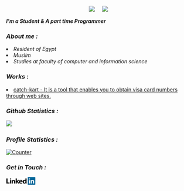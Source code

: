 <!-- Github README -->
<p align="center"><a href="https://github.com/000sallam000">
<img height="165" src="https://github-readme-stats.vercel.app/api?username=htr-tech&show_icons=true&include_all_commits=true&theme=react&cache_seconds=3200&hide_border=true" /></a>
&nbsp;&nbsp;&nbsp;
<a href="https://000sallam000"><img src="https://github-readme-stats.vercel.app/api/top-langs/?username=htr-tech&layout=compact&theme=react&hide_border=true" />
</a></p>

<b><i>I'm a Student & A part time Programmer</i></b>

<h3><b><i>About me :</i></b></h3>
<li><i>Resident of Egypt</i></li>
<li><i>Muslim</i></li>
<li><i>Studies at faculty of computer and information science</i></li>

<h3><b><i>Works :</i></b></h3>
<li> <a href="https://github.com/000sallam000/catch-kart">catch-kart - It is a tool that enables you to obtain visa card numbers through web sites.</a>

<h3><b><i>Github Statistics :</i></b></h3>
<a href="https://github.com/000sallam000"><img width=550 src="https://github-profile-trophy.vercel.app/?username=000sallam000&theme=dracula&no-frame=true&title=Followers,Stars,Commit,Repository,Issues"/></a>

<h3><b><i>Profile Statistics :</i></b></h3>
<a href="https://github.com/000sallam000"><img height="25" title="Counter" src="https://komarev.com/ghpvc/?username=000sallam000&color=blueviolet&style=flat-square"></a>

<h3><b><i>Get in Touch :</i></b></h3>
<a href="https://www.linkedin.com/in/sal-lam-ab422026b/"><img align="left" title="linkedin" alt="linkedin" width="80px" src="assets/linkedin.png" /></a>


